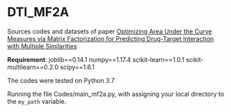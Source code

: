 # DTI_MF2A
Sources codes and datasets of paper [Optimizing Area Under the Curve Measures via Matrix Factorization for Predicting Drug-Target Interaction with Multiple Similarities](https://arxiv.org/abs/2105.01545f)

 **Requirement**:
joblib==0.14.1
numpy==1.17.4
scikit-learn==1.0.1
scikit-multilearn==0.2.0
scipy==1.6.1

The codes were tested on Python 3.7

Running the file Codes/main_mf2a.py, with assigning your local directory to the `my_path` variable.


